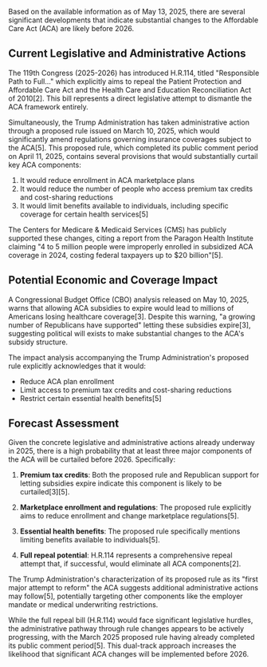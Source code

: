 Based on the available information as of May 13, 2025, there are several significant developments that indicate substantial changes to the Affordable Care Act (ACA) are likely before 2026.

## Current Legislative and Administrative Actions

The 119th Congress (2025-2026) has introduced H.R.114, titled "Responsible Path to Full..." which explicitly aims to repeal the Patient Protection and Affordable Care Act and the Health Care and Education Reconciliation Act of 2010[2]. This bill represents a direct legislative attempt to dismantle the ACA framework entirely.

Simultaneously, the Trump Administration has taken administrative action through a proposed rule issued on March 10, 2025, which would significantly amend regulations governing insurance coverages subject to the ACA[5]. This proposed rule, which completed its public comment period on April 11, 2025, contains several provisions that would substantially curtail key ACA components:

1. It would reduce enrollment in ACA marketplace plans
2. It would reduce the number of people who access premium tax credits and cost-sharing reductions
3. It would limit benefits available to individuals, including specific coverage for certain health services[5]

The Centers for Medicare & Medicaid Services (CMS) has publicly supported these changes, citing a report from the Paragon Health Institute claiming "4 to 5 million people were improperly enrolled in subsidized ACA coverage in 2024, costing federal taxpayers up to $20 billion"[5].

## Potential Economic and Coverage Impact

A Congressional Budget Office (CBO) analysis released on May 10, 2025, warns that allowing ACA subsidies to expire would lead to millions of Americans losing healthcare coverage[3]. Despite this warning, "a growing number of Republicans have supported" letting these subsidies expire[3], suggesting political will exists to make substantial changes to the ACA's subsidy structure.

The impact analysis accompanying the Trump Administration's proposed rule explicitly acknowledges that it would:
- Reduce ACA plan enrollment
- Limit access to premium tax credits and cost-sharing reductions
- Restrict certain essential health benefits[5]

## Forecast Assessment

Given the concrete legislative and administrative actions already underway in 2025, there is a high probability that at least three major components of the ACA will be curtailed before 2026. Specifically:

1. **Premium tax credits**: Both the proposed rule and Republican support for letting subsidies expire indicate this component is likely to be curtailed[3][5].

2. **Marketplace enrollment and regulations**: The proposed rule explicitly aims to reduce enrollment and change marketplace regulations[5].

3. **Essential health benefits**: The proposed rule specifically mentions limiting benefits available to individuals[5].

4. **Full repeal potential**: H.R.114 represents a comprehensive repeal attempt that, if successful, would eliminate all ACA components[2].

The Trump Administration's characterization of its proposed rule as its "first major attempt to reform" the ACA suggests additional administrative actions may follow[5], potentially targeting other components like the employer mandate or medical underwriting restrictions.

While the full repeal bill (H.R.114) would face significant legislative hurdles, the administrative pathway through rule changes appears to be actively progressing, with the March 2025 proposed rule having already completed its public comment period[5]. This dual-track approach increases the likelihood that significant ACA changes will be implemented before 2026.